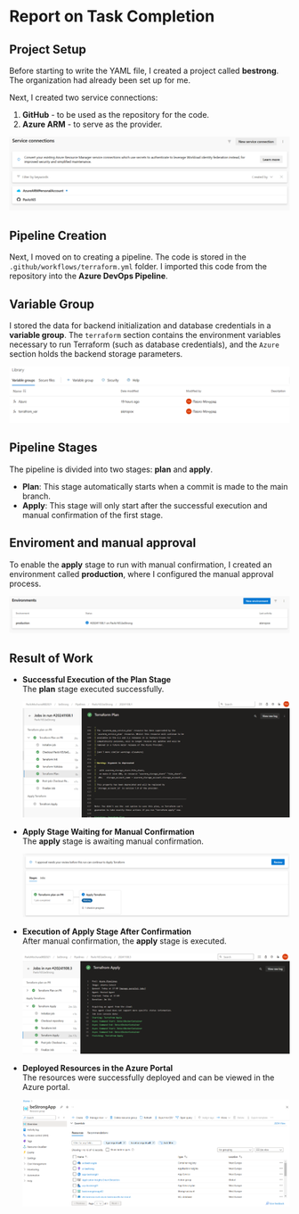 # Report on Task Completion

## Project Setup

Before starting to write the YAML file, I created a project called **bestrong**. The organization had already been set up for me.

Next, I created two service connections:
1. **GitHub** - to be used as the repository for the code.
2. **Azure ARM** - to serve as the provider.

![Screen 1](./screen/Serviceconnection.png)

## Pipeline Creation

Next, I moved on to creating a pipeline. The code is stored in the `.github/workflows/terraform.yml` folder. I imported this code from the repository into the **Azure DevOps Pipeline**.

## Variable Group

I stored the data for backend initialization and database credentials in a **variable group**. The `terraform` section contains the environment variables necessary to run Terraform (such as database credentials), and the `Azure` section holds the backend storage parameters.

![Screen 2](./screen/variable.png)

## Pipeline Stages

The pipeline is divided into two stages: **plan** and **apply**.

- **Plan**: This stage automatically starts when a commit is made to the main branch.
- **Apply**: This stage will only start after the successful execution and manual confirmation of the first stage.

## Enviroment and manual approval

To enable the **apply** stage to run with manual confirmation, I created an environment called **production**, where I configured the manual approval process.

![Screen 3](./screen/enviroment.png)

## Result of Work

- **Successful Execution of the Plan Stage**  
  The **plan** stage executed successfully.

  ![Screen 4](./screen/planstage.png)

- **Apply Stage Waiting for Manual Confirmation**  
  The **apply** stage is awaiting manual confirmation.

  ![Screen 5](./screen/approve.png)

- **Execution of Apply Stage After Confirmation**  
  After manual confirmation, the **apply** stage is executed.

  ![Screen 6](./screen/applystage.png)

- **Deployed Resources in the Azure Portal**  
  The resources were successfully deployed and can be viewed in the Azure portal.

  ![Screen 7](./screen/Azureportal.png)
